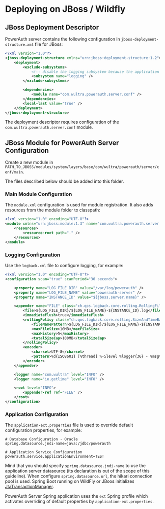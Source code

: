 # Deploying on JBoss / Wildfly

## JBoss Deployment Descriptor 

PowerAuth server contains the following configuration in `jboss-deployment-structure.xml` file for JBoss:

```xml
<?xml version="1.0"?>
<jboss-deployment-structure xmlns="urn:jboss:deployment-structure:1.2">
    <deployment>
        <exclude-subsystems>
            <!-- disable the logging subsystem because the application manages its own logging independently -->
            <subsystem name="logging" />
        </exclude-subsystems>

        <dependencies>
            <module name="com.wultra.powerauth.server.conf" />
        </dependencies>
        <local-last value="true" />
    </deployment>
</jboss-deployment-structure>
```

The deployment descriptor requires configuration of the `com.wultra.powerauth.server.conf` module.

## JBoss Module for PowerAuth Server Configuration

Create a new module in `PATH_TO_JBOSS/modules/system/layers/base/com/wultra/powerauth/server/conf/main`.

The files described below should be added into this folder.

### Main Module Configuration

The `module.xml` configuration is used for module registration. It also adds resources from the module folder to classpath:

```xml
<?xml version="1.0" encoding="UTF-8"?>
<module xmlns="urn:jboss:module:1.3" name="com.wultra.powerauth.server.conf">
    <resources>
        <resource-root path="." />
    </resources>
</module>
```

### Logging Configuration

Use the `logback.xml` file to configure logging, for example:

```xml
<?xml version="1.0" encoding="UTF-8"?>
<configuration scan="true" scanPeriod="30 seconds">

    <property name="LOG_FILE_DIR" value="/var/log/powerauth" />
    <property name="LOG_FILE_NAME" value="powerauth-server" />
    <property name="INSTANCE_ID" value="${jboss.server.name}" />

    <appender name="FILE" class="ch.qos.logback.core.rolling.RollingFileAppender">
        <file>${LOG_FILE_DIR}/${LOG_FILE_NAME}-${INSTANCE_ID}.log</file>
        <immediateFlush>true</immediateFlush>
        <rollingPolicy class="ch.qos.logback.core.rolling.SizeAndTimeBasedRollingPolicy">
            <fileNamePattern>${LOG_FILE_DIR}/${LOG_FILE_NAME}-${INSTANCE_ID}-%d{yyyy-MM-dd}-%i.log</fileNamePattern>
            <maxFileSize>10MB</maxFileSize>
            <maxHistory>5</maxHistory>
            <totalSizeCap>100MB</totalSizeCap>
        </rollingPolicy>
        <encoder>
            <charset>UTF-8</charset>
            <pattern>%d{ISO8601} [%thread] %-5level %logger{36} - %msg%n</pattern>
        </encoder>
    </appender>

    <logger name="com.wultra" level="INFO" />
    <logger name="io.getlime" level="INFO" />

    <root level="INFO">
        <appender-ref ref="FILE" />
    </root>
</configuration>
```

### Application Configuration

The `application-ext.properties` file is used to override default configuration properties, for example:

```
# Database Configuration - Oracle
spring.datasource.jndi-name=java:/jdbc/powerauth

# Application Service Configuration
powerauth.service.applicationEnvironment=TEST
```

Mind that you should specify `spring.datasource.jndi-name` to use the application server datasource (its declaration is out of the scope of this guideline).
When configure `spring.datasource.url`, the hikari connection pool is used.
Spring Boot running on WildFly or JBoos initializes [JtaTransactionManager](https://docs.spring.io/spring-framework/docs/current/javadoc-api/org/springframework/transaction/jta/JtaTransactionManager.html).

PowerAuth Server Spring application uses the `ext` Spring profile which activates overriding of default properties by `application-ext.properties`.